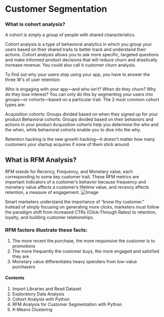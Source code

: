 # Customer Segmentation
### What is cohort analysis?

A cohort is simply a group of people with shared characteristics.

Cohort analysis is a type of behavioral analytics in which you group your users based on their shared traits to better track and understand their actions. Cohort analysis allows you to ask more specific, targeted questions and make informed product decisions that will reduce churn and drastically increase revenue. You could also call it customer churn analysis.

To find out why your users stop using your app, you have to answer the three W's of user retention:

Who is engaging with your app—and who isn’t?
When do they churn?
Why do they lose interest?
You can only do this by segmenting your users into groups—or cohorts—based on a particular trait. The 2 most common cohort types are:

Acquisition cohorts: Groups divided based on when they signed up for your product
Behavioral cohorts: Groups divided based on their behaviors and actions in your product
Acquisition cohorts help you determine the who and the when, while behavioral cohorts enable you to dive into the why.

Retention hacking is the new growth hacking—it doesn't matter how many customers your startup acquires if none of them stick around.
## What is RFM Analysis?

RFM stands for Recency, Frequency, and Monetary value, each corresponding to some key customer trait. These RFM metrics are important indicators of a customer’s behavior because frequency and monetary value affects a customer’s lifetime value, and recency affects retention, a measure of engagement.
![Image](https://d35fo82fjcw0y8.cloudfront.net/2018/03/01013508/Incontent_image.png)

Smart marketers understand the importance of “know thy customer.” Instead of simply focusing on generating more clicks, marketers must follow the paradigm shift from increased CTRs (Click-Through Rates) to retention, loyalty, and building customer relationships.
### RFM factors illustrate these facts:

1. The more recent the purchase, the more responsive the customer is to promotions
2. The more frequently the customer buys, the more engaged and satisfied they are
3. Monetary value differentiates heavy spenders from low-value purchasers

#### Contents

1. Import Libraries and Read Dataset
2. Exploratory Data Analysis
3. Cohort Analysis with Python
4. RFM Analysis for Customer Segmentation with Python
5. K-Means Clustering
